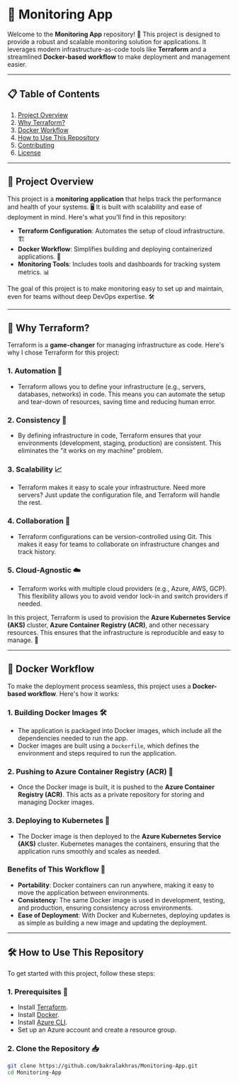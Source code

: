 # 🚀 Monitoring App

Welcome to the **Monitoring App** repository! 🌟 This project is designed to provide a robust and scalable monitoring solution for applications. It leverages modern infrastructure-as-code tools like **Terraform** and a streamlined **Docker-based workflow** to make deployment and management easier.

---

## 📋 Table of Contents
1. [Project Overview](#-project-overview)
2. [Why Terraform?](#-why-terraform)
3. [Docker Workflow](#-docker-workflow)
4. [How to Use This Repository](#-how-to-use-this-repository)
5. [Contributing](#-contributing)
6. [License](#-license)

---

## 🎯 Project Overview

This project is a **monitoring application** that helps track the performance and health of your systems. 🖥️ It is built with scalability and ease of deployment in mind. Here's what you'll find in this repository:

- **Terraform Configuration**: Automates the setup of cloud infrastructure. 🏗️
- **Docker Workflow**: Simplifies building and deploying containerized applications. 🐳
- **Monitoring Tools**: Includes tools and dashboards for tracking system metrics. 📊

The goal of this project is to make monitoring easy to set up and maintain, even for teams without deep DevOps expertise. 🛠️

---

## 🤔 Why Terraform?

Terraform is a **game-changer** for managing infrastructure as code. Here's why I chose Terraform for this project:

### **1. Automation 🤖**
- Terraform allows you to define your infrastructure (e.g., servers, databases, networks) in code. This means you can automate the setup and tear-down of resources, saving time and reducing human error.

### **2. Consistency 🔄**
- By defining infrastructure in code, Terraform ensures that your environments (development, staging, production) are consistent. This eliminates the "it works on my machine" problem.

### **3. Scalability 📈**
- Terraform makes it easy to scale your infrastructure. Need more servers? Just update the configuration file, and Terraform will handle the rest.

### **4. Collaboration 👥**
- Terraform configurations can be version-controlled using Git. This makes it easy for teams to collaborate on infrastructure changes and track history.

### **5. Cloud-Agnostic ☁️**
- Terraform works with multiple cloud providers (e.g., Azure, AWS, GCP). This flexibility allows you to avoid vendor lock-in and switch providers if needed.

In this project, Terraform is used to provision the **Azure Kubernetes Service (AKS)** cluster, **Azure Container Registry (ACR)**, and other necessary resources. This ensures that the infrastructure is reproducible and easy to manage. 🏢

---

## 🐳 Docker Workflow

To make the deployment process seamless, this project uses a **Docker-based workflow**. Here's how it works:

### **1. Building Docker Images 🛠️**
- The application is packaged into Docker images, which include all the dependencies needed to run the app.
- Docker images are built using a `Dockerfile`, which defines the environment and steps required to run the application.

### **2. Pushing to Azure Container Registry (ACR) 🚚**
- Once the Docker image is built, it is pushed to the **Azure Container Registry (ACR)**. This acts as a private repository for storing and managing Docker images.

### **3. Deploying to Kubernetes 🚀**
- The Docker image is then deployed to the **Azure Kubernetes Service (AKS)** cluster. Kubernetes manages the containers, ensuring that the application runs smoothly and scales as needed.

### **Benefits of This Workflow 🌟**
- **Portability**: Docker containers can run anywhere, making it easy to move the application between environments.
- **Consistency**: The same Docker image is used in development, testing, and production, ensuring consistency across environments.
- **Ease of Deployment**: With Docker and Kubernetes, deploying updates is as simple as building a new image and updating the deployment.

---

## 🛠️ How to Use This Repository

To get started with this project, follow these steps:

### **1. Prerequisites 📝**
- Install [Terraform](https://www.terraform.io/downloads.html).
- Install [Docker](https://docs.docker.com/get-docker/).
- Install [Azure CLI](https://docs.microsoft.com/en-us/cli/azure/install-azure-cli).
- Set up an Azure account and create a resource group.

### **2. Clone the Repository 📥**
```bash
git clone https://github.com/bakralakhras/Monitoring-App.git
cd Monitoring-App
